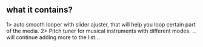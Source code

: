 ## what it contains?
1> auto smooth looper with slider ajuster, that will help you loop certain part of the media.
2> Pitch tuner for musical instruments with different modes.
...
will continue adding more to the list...
